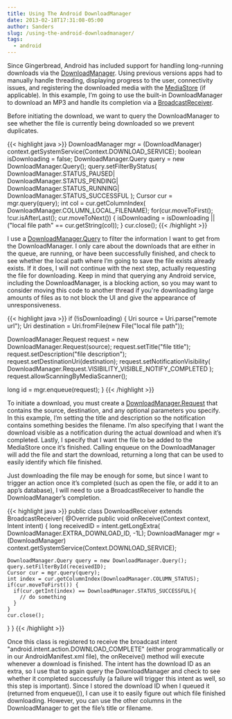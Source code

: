 ```yaml
---
title: Using The Android DownloadManager
date: 2013-02-18T17:31:08-05:00
author: Sanders
slug: /using-the-android-downloadmanager/
tags:
  - android
---
```

Since Gingerbread, Android has included support for handling long-running downloads via the <a href="http://developer.android.com/reference/android/app/DownloadManager.html" target="_blank">DownloadManager</a>. Using previous versions apps had to manually handle threading, displaying progress to the user, connectivity issues, and registering the downloaded media with the <a href="http://developer.android.com/reference/android/provider/MediaStore.html" target="_blank">MediaStore</a> (if applicable). In this example, I’m going to use the built-in DownloadManager to download an MP3 and handle its completion via a <a href="http://developer.android.com/reference/android/content/BroadcastReceiver.html" target="_blank">BroadcastReceiver</a>.

Before initiating the download, we want to query the DownloadManager to see whether the file is currently being downloaded so we prevent duplicates.

{{< highlight java >}}
DownloadManager mgr = (DownloadManager)
  context.getSystemService(Context.DOWNLOAD_SERVICE);
boolean isDownloading = false;
DownloadManager.Query query = new DownloadManager.Query();
query.setFilterByStatus(
  DownloadManager.STATUS_PAUSED|
  DownloadManager.STATUS_PENDING|
  DownloadManager.STATUS_RUNNING|
  DownloadManager.STATUS_SUCCESSFUL
);
Cursor cur = mgr.query(query);
int col = cur.getColumnIndex(
  DownloadManager.COLUMN_LOCAL_FILENAME);
for(cur.moveToFirst(); !cur.isAfterLast(); cur.moveToNext()) {
  isDownloading = isDownloading || ("local file path" == cur.getString(col));
}
cur.close();
{{< /highlight >}}

I use a <a href="http://developer.android.com/reference/android/app/DownloadManager.Query.html" target="_blank">DownloadManager.Query</a> to filter the information I want to get from the DownloadManager. I only care about the downloads that are either in the queue, are running, or have been successfully finished, and check to see whether the local path where I’m going to save the file exists already exists. If it does, I will not continue with the next step, actually requesting the file for downloading. Keep in mind that querying any Android service, including the DownloadManager, is a blocking action, so you may want to consider moving this code to another thread if you're downloading large amounts of files as to not block the UI and give the appearance of unresponsiveness.

{{< highlight java >}}
if (!isDownloading) {
  Uri source = Uri.parse("remote url");
  Uri destination = Uri.fromFile(new File("local file path"));

  DownloadManager.Request request = new DownloadManager.Request(source);
  request.setTitle("file title");
  request.setDescription("file description");
  request.setDestinationUri(destination);
  request.setNotificationVisibility(
    DownloadManager.Request.VISIBILITY_VISIBLE_NOTIFY_COMPLETED
  );
  request.allowScanningByMediaScanner();

  long id = mgr.enqueue(request);
}
{{< /highlight >}}

To initiate a download, you must create a <a href="http://developer.android.com/reference/android/app/DownloadManager.Request.html" target="_blank">DownloadManager.Request</a> that contains the source, destination, and any optional parameters you specify. In this example, I’m setting the title and description so the notification contains something besides the filename. I’m also specifying that I want the download visible as a notification during the actual download and when it’s completed. Lastly, I specify that I want the file to be added to the MediaStore once it’s finished. Calling enqueue on the DownloadManager will add the file and start the download, returning a long that can be used to easily identify which file finished.

Just downloading the file may be enough for some, but since I want to trigger an action once it’s completed (such as open the file, or add it to an app’s database), I will need to use a BroadcastReceiver to handle the DownloadManager’s completion.

{{< highlight java >}}
public class DownloadReceiver extends BroadcastReceiver{
  @Override
  public void onReceive(Context context, Intent intent) {
    long receivedID = intent.getLongExtra(
      DownloadManager.EXTRA_DOWNLOAD_ID, -1L);
    DownloadManager mgr = (DownloadManager)
      context.getSystemService(Context.DOWNLOAD_SERVICE);

    DownloadManager.Query query = new DownloadManager.Query();
    query.setFilterById(receivedID);
    Cursor cur = mgr.query(query);
    int index = cur.getColumnIndex(DownloadManager.COLUMN_STATUS);
    if(cur.moveToFirst()) {
      if(cur.getInt(index) == DownloadManager.STATUS_SUCCESSFUL){
        // do something
      }
    }
    cur.close();
  }
}
{{< /highlight >}}

Once this class is registered to receive the broadcast intent "android.intent.action.DOWNLOAD_COMPLETE" (either programmatically or in our AndroidManifest.xml file), the onReceive() method will execute whenever a download is finished. The intent has the download ID as an extra, so I use that to again query the DownloadManager and check to see whether it completed successfully (a failure will trigger this intent as well, so this step is important). Since I stored the download ID when I queued it (returned from enqueue()), I can use it to easily figure out which file finished downloading. However, you can use the other columns in the DownloadManager to get the file’s title or filename.
